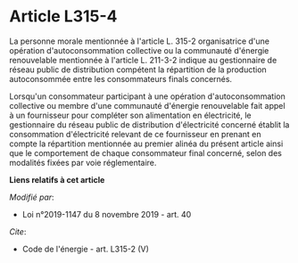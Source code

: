 # Article L315-4

La personne morale mentionnée à l'article L. 315-2 organisatrice d'une opération d'autoconsommation collective ou la
communauté d'énergie renouvelable mentionnée à l'article L. 211-3-2 indique au gestionnaire de réseau public de distribution
compétent la répartition de la production autoconsommée entre les consommateurs finals concernés.

Lorsqu'un consommateur participant à une opération d'autoconsommation collective ou membre d'une communauté d'énergie
renouvelable fait appel à un fournisseur pour compléter son alimentation en électricité, le gestionnaire du réseau public de
distribution d'électricité concerné établit la consommation d'électricité relevant de ce fournisseur en prenant en compte la
répartition mentionnée au premier alinéa du présent article ainsi que le comportement de chaque consommateur final concerné,
selon des modalités fixées par voie réglementaire.

**Liens relatifs à cet article**

_Modifié par_:

  - Loi n°2019-1147 du 8 novembre 2019 - art. 40

_Cite_:

  - Code de l'énergie - art. L315-2 (V)
